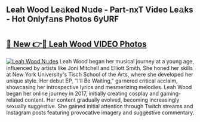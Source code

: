 ## Leah Wood Le𝚊ked N𝚞de - Part-nxT Video Le𝚊ks - Hot Onlyf𝚊ns Photos 6yURF

# <h2><a href="http://ab60245.deff.icu/?id=Leah+Wood">🔗 New 👉🔴 Leah Wood VIDEO Photos</a></h2>

[![Leah Wood N𝚞des](https://i.imgur.com/rIISA9y.gif)](http://ab60245.deff.icu/?id=Leah+Wood)
Leah Wood began her musical journey at a young age, influenced by artists like Joni Mitchell and Elliott Smith. She honed her skills at New York University's Tisch School of the Arts, where she developed her unique style. Her debut EP, "I'll Be Waiting," garnered critical acclaim, showcasing her introspective lyrics and mesmerizing melodies. Leah Wood began her online journey in 2017, initially creating cosplay and gaming-related content. Her content gradually evolved, becoming increasingly sexually suggestive. She gained initial attention through Twitch streams and Instagram posts featuring provocative imagery and suggestive commentary.
